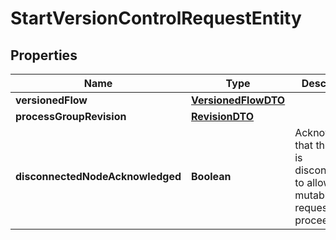 

# StartVersionControlRequestEntity

## Properties

Name | Type | Description | Notes
------------ | ------------- | ------------- | -------------
**versionedFlow** | [**VersionedFlowDTO**](VersionedFlowDTO.md) |  |  [optional]
**processGroupRevision** | [**RevisionDTO**](RevisionDTO.md) |  |  [optional]
**disconnectedNodeAcknowledged** | **Boolean** | Acknowledges that this node is disconnected to allow for mutable requests to proceed. |  [optional]




